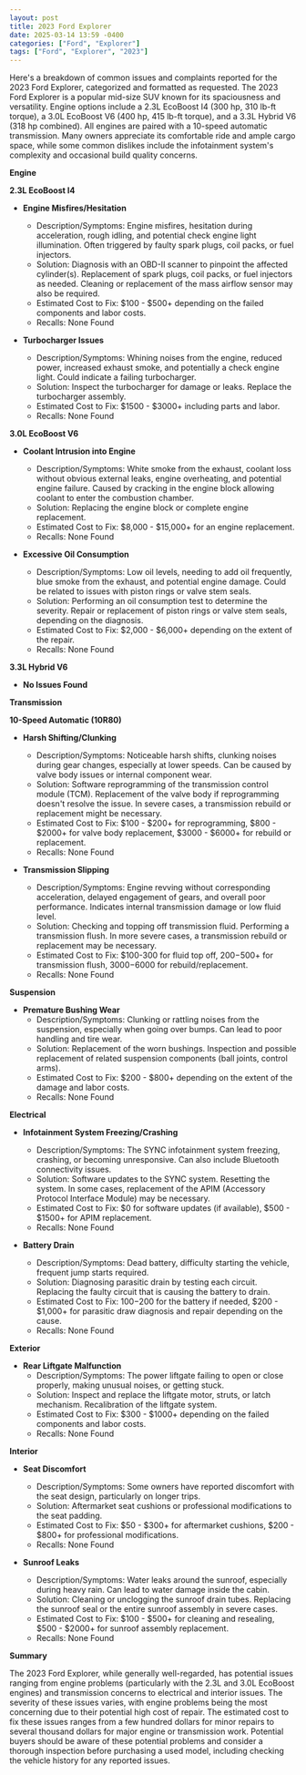 ```yaml
---
layout: post
title: 2023 Ford Explorer
date: 2025-03-14 13:59 -0400
categories: ["Ford", "Explorer"]
tags: ["Ford", "Explorer", "2023"]
---
```

Here's a breakdown of common issues and complaints reported for the 2023 Ford Explorer, categorized and formatted as requested. The 2023 Ford Explorer is a popular mid-size SUV known for its spaciousness and versatility. Engine options include a 2.3L EcoBoost I4 (300 hp, 310 lb-ft torque), a 3.0L EcoBoost V6 (400 hp, 415 lb-ft torque), and a 3.3L Hybrid V6 (318 hp combined). All engines are paired with a 10-speed automatic transmission. Many owners appreciate its comfortable ride and ample cargo space, while some common dislikes include the infotainment system's complexity and occasional build quality concerns.

**Engine**

**2.3L EcoBoost I4**

*   **Engine Misfires/Hesitation**
    *   Description/Symptoms: Engine misfires, hesitation during acceleration, rough idling, and potential check engine light illumination. Often triggered by faulty spark plugs, coil packs, or fuel injectors.
    *   Solution: Diagnosis with an OBD-II scanner to pinpoint the affected cylinder(s). Replacement of spark plugs, coil packs, or fuel injectors as needed. Cleaning or replacement of the mass airflow sensor may also be required.
    *   Estimated Cost to Fix: $100 - $500+ depending on the failed components and labor costs.
    *   Recalls: None Found

*   **Turbocharger Issues**
    *   Description/Symptoms: Whining noises from the engine, reduced power, increased exhaust smoke, and potentially a check engine light. Could indicate a failing turbocharger.
    *   Solution: Inspect the turbocharger for damage or leaks. Replace the turbocharger assembly.
    *   Estimated Cost to Fix: $1500 - $3000+ including parts and labor.
    *   Recalls: None Found

**3.0L EcoBoost V6**

*   **Coolant Intrusion into Engine**
    * Description/Symptoms: White smoke from the exhaust, coolant loss without obvious external leaks, engine overheating, and potential engine failure. Caused by cracking in the engine block allowing coolant to enter the combustion chamber.
    * Solution: Replacing the engine block or complete engine replacement.
    * Estimated Cost to Fix: $8,000 - $15,000+ for an engine replacement.
    * Recalls: None Found

*   **Excessive Oil Consumption**
    * Description/Symptoms: Low oil levels, needing to add oil frequently, blue smoke from the exhaust, and potential engine damage. Could be related to issues with piston rings or valve stem seals.
    * Solution: Performing an oil consumption test to determine the severity. Repair or replacement of piston rings or valve stem seals, depending on the diagnosis.
    * Estimated Cost to Fix: $2,000 - $6,000+ depending on the extent of the repair.
    * Recalls: None Found

**3.3L Hybrid V6**
*   **No Issues Found**

**Transmission**

**10-Speed Automatic (10R80)**

*   **Harsh Shifting/Clunking**
    *   Description/Symptoms: Noticeable harsh shifts, clunking noises during gear changes, especially at lower speeds. Can be caused by valve body issues or internal component wear.
    *   Solution: Software reprogramming of the transmission control module (TCM). Replacement of the valve body if reprogramming doesn't resolve the issue. In severe cases, a transmission rebuild or replacement might be necessary.
    *   Estimated Cost to Fix: $100 - $200+ for reprogramming, $800 - $2000+ for valve body replacement, $3000 - $6000+ for rebuild or replacement.
    *   Recalls: None Found

*   **Transmission Slipping**
    * Description/Symptoms: Engine revving without corresponding acceleration, delayed engagement of gears, and overall poor performance. Indicates internal transmission damage or low fluid level.
    * Solution: Checking and topping off transmission fluid. Performing a transmission flush. In more severe cases, a transmission rebuild or replacement may be necessary.
    * Estimated Cost to Fix: $100-300 for fluid top off, $200-$500+ for transmission flush, $3000-$6000 for rebuild/replacement.
    * Recalls: None Found

**Suspension**

*   **Premature Bushing Wear**
    *   Description/Symptoms: Clunking or rattling noises from the suspension, especially when going over bumps. Can lead to poor handling and tire wear.
    *   Solution: Replacement of the worn bushings. Inspection and possible replacement of related suspension components (ball joints, control arms).
    *   Estimated Cost to Fix: $200 - $800+ depending on the extent of the damage and labor costs.
    *   Recalls: None Found

**Electrical**

*   **Infotainment System Freezing/Crashing**
    *   Description/Symptoms: The SYNC infotainment system freezing, crashing, or becoming unresponsive. Can also include Bluetooth connectivity issues.
    *   Solution: Software updates to the SYNC system. Resetting the system. In some cases, replacement of the APIM (Accessory Protocol Interface Module) may be necessary.
    *   Estimated Cost to Fix: $0 for software updates (if available), $500 - $1500+ for APIM replacement.
    *   Recalls: None Found

*   **Battery Drain**
    * Description/Symptoms: Dead battery, difficulty starting the vehicle, frequent jump starts required.
    * Solution: Diagnosing parasitic drain by testing each circuit. Replacing the faulty circuit that is causing the battery to drain.
    * Estimated Cost to Fix: $100-$200 for the battery if needed, $200 - $1,000+ for parasitic draw diagnosis and repair depending on the cause.
    * Recalls: None Found

**Exterior**

*   **Rear Liftgate Malfunction**
    *   Description/Symptoms: The power liftgate failing to open or close properly, making unusual noises, or getting stuck.
    *   Solution: Inspect and replace the liftgate motor, struts, or latch mechanism. Recalibration of the liftgate system.
    *   Estimated Cost to Fix: $300 - $1000+ depending on the failed components and labor costs.
    *   Recalls: None Found

**Interior**

*   **Seat Discomfort**
    *   Description/Symptoms: Some owners have reported discomfort with the seat design, particularly on longer trips.
    *   Solution: Aftermarket seat cushions or professional modifications to the seat padding.
    *   Estimated Cost to Fix: $50 - $300+ for aftermarket cushions, $200 - $800+ for professional modifications.
    *   Recalls: None Found

*   **Sunroof Leaks**
    *   Description/Symptoms: Water leaks around the sunroof, especially during heavy rain. Can lead to water damage inside the cabin.
    *   Solution: Cleaning or unclogging the sunroof drain tubes. Replacing the sunroof seal or the entire sunroof assembly in severe cases.
    *   Estimated Cost to Fix: $100 - $500+ for cleaning and resealing, $500 - $2000+ for sunroof assembly replacement.
    *   Recalls: None Found

**Summary**

The 2023 Ford Explorer, while generally well-regarded, has potential issues ranging from engine problems (particularly with the 2.3L and 3.0L EcoBoost engines) and transmission concerns to electrical and interior issues. The severity of these issues varies, with engine problems being the most concerning due to their potential high cost of repair. The estimated cost to fix these issues ranges from a few hundred dollars for minor repairs to several thousand dollars for major engine or transmission work. Potential buyers should be aware of these potential problems and consider a thorough inspection before purchasing a used model, including checking the vehicle history for any reported issues.

